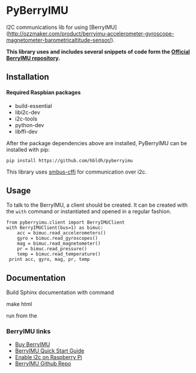 # PyBerryIMU

I2C communications lib for using [BerryIMU]
(http://ozzmaker.com/product/berryimu-accelerometer-gyroscope-magnetometer-barometricaltitude-sensor/).

**This library uses and includes several snippets of code form the 
[Official BerryIMU repository](http://github.com/mwilliams03/BerryIMU).** 

## Installation

#### Required Raspbian packages
- build-essential
- libi2c-dev
- i2c-tools
- python-dev
- libffi-dev

After the package dependencies above are installed, PyBerryIMU can be installed with pip: 

    pip install https://github.com/hbldh/pyberryimu

This library uses [smbus-cffi](https://github.com/bivab/smbus-cffi) for communication over i2c.

## Usage

To talk to the BerryIMU, a client should be created. It can be created with the `with` command or instantiated 
and opened in a regular fashion.

    from pyberryimu.client import BerryIMUClient
    with BerryIMUClient(bus=1) as bimuc:
        acc = bimuc.read_accelerometers()
        gyro = bimuc.read_gyroscopes()
        mag = bimuc.read_magnetometer()
        pr = bimuc.read_pressure()
        temp = bimuc.read_temperature()
     print acc, gyro, mag, pr, temp
    
## Documentation

Build Sphinx documentation with command

   make html

run from the 

### BerryIMU links
* [Buy BerryIMU](http://ozzmaker.com/product/berryimu-accelerometer-gyroscope-magnetometer-barometricaltitude-sensor/)
* [BerryIMU Quick Start Guide](http://ozzmaker.com/berryimu-quick-start-guide/)
* [Enable i2c on Raspberry Pi](http://ozzmaker.com/i2c/)
* [BerryIMU Github Repo](http://github.com/mwilliams03/BerryIMU.git)

